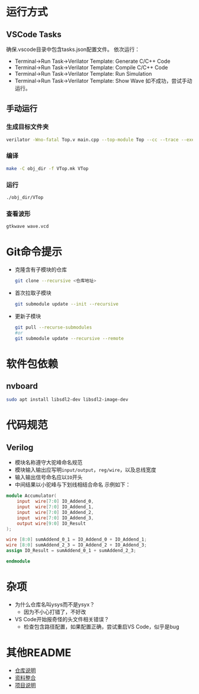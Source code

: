 # 运行方式
## VSCode Tasks
确保.vscode目录中包含tasks.json配置文件。
依次运行：
- Terminal->Run Task->Verilator Template: Generate C/C++ Code
- Terminal->Run Task->Verilator Template: Compile C/C++ Code
- Terminal->Run Task->Verilator Template: Run Simulation
- Terminal->Run Task->Verilator Template: Show Wave
如不成功，尝试手动运行。
## 手动运行
### 生成目标文件夹
```bash
verilator -Wno-fatal Top.v main.cpp --top-module Top --cc --trace --exe
```
### 编译
```bash
make -C obj_dir -f VTop.mk VTop
```
### 运行
```bash
./obj_dir/VTop
```
### 查看波形
```bash
gtkwave wave.vcd
```
# Git命令提示
- 克隆含有子模块的仓库
  ```bash
  git clone --recursive <仓库地址>
  ```
- 首次拉取子模块
  ```bash
  git submodule update --init --recursive
  ```
- 更新子模块
  ```bash
  git pull --recurse-submodules
  #or
  git submodule update --recursive --remote
  ```  

# 软件包依赖
## nvboard
```bash
sudo apt install libsdl2-dev libsdl2-image-dev
```

# 代码规范
## Verilog
- 模块名称遵守大驼峰命名规范
- 模块输入输出应写明`input/output`，`reg/wire`，以及总线宽度
- 输入输出信号命名应以`IO`开头
- 中间结果以小驼峰与下划线相结合命名
示例如下：
```Verilog
module Accumulator(
    input  wire[7:0] IO_Addend_0,
    input  wire[7:0] IO_Addend_1,
    input  wire[7:0] IO_Addend_2,
    input  wire[7:0] IO_Addend_3,
    output wire[9:0] IO_Result
);

wire [8:0] sumAddend_0_1 = IO_Addend_0 + IO_Addend_1; 
wire [8:0] sumAddend_2_3 = IO_Addend_2 + IO_Addend_3;
assign IO_Result = sumAddend_0_1 + sumAddend_2_3; 

endmodule
```
# 杂项
- 为什么仓库名叫ysys而不是ysyx？
  - 因为不小心打错了，不好改
- VS Code开始报奇怪的头文件相关错误？
  - 检查包含路径配置，如果配置正确，尝试重启VS Code，似乎是bug
# 其他README
- [仓库说明](repo_README.md)
- [资料整合](info_collection.md)
- [项目说明](proj_list.md)
